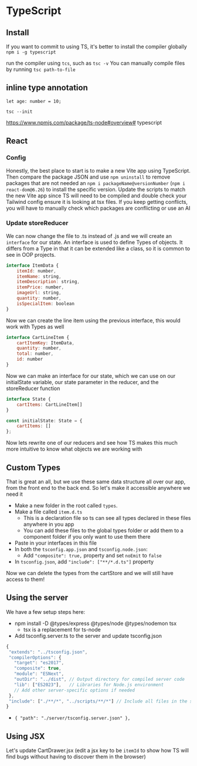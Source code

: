 # TypeScript

## Install

If you want to commit to using TS, it's better to install the compiler globally
`npm i -g typescript`

run the compiler using `tcs`, such as `tsc -v`
You can manually compile files by running `tsc path-to-file`

## inline type annotation

`let age: number = 10;`

`tsc --init`

https://www.npmjs.com/package/ts-node#overview# typescript


## React

### Config

Honestly, the best place to start is to make a new Vite app using TypeScript. Then compare the package JSON and use `npm uninstall` to remove packages that are not needed an `npm i packageName@versionNumber` (`npm i react-dom@6.26`) to install the specific version.
Update the scripts to match the new Vite app since TS will need to be compiled and double check your Tailwind config ensure it is looking at tsx files.
If you keep getting conflicts, you will have to manually check which packages are conflicting or use an AI

### Update storeReducer

We can now change the file to .ts instead of .js and we will create an `interface` for our state. 
An interface is used to define Types of objects. It differs from a Type in that it can be extended like a class, so it is common to see in OOP projects.

```js
interface ItemData {
    itemId: number,
    itemName: string,
    itemDescription: string,
    itemPrice: number,
    imageUrl: string,
    quantity: number,
    isSpecialItem: boolean
}
```

Now we can create the line item using the previous interface, this would work with Types as well

```js
interface CartLineItem {
    cartItemKey: ItemData,
    quantity: number,
    total: number,
    id: number
}
```

Now we can make an interface for our state, which we can use on our initialState variable, our state parameter in the reducer, and the storeReducer function

```js
interface State {
    cartItems: CartLineItem[]
}

const initialState: State = {
    cartItems: []
};
```

Now lets rewrite one of our reducers and see how TS makes this much more intuitive to know what objects we are working with


## Custom Types

That is great an all, but we use these same data structure all over our app, from the front end to the back end. So let's make it accessible anywhere we need it

* Make a new folder in the root called `types`.
* Make a file called `item.d.ts`
  * This is a declaration file so ts can see all types declared in these files anywhere in you app
  * You can add these files to the global types folder or add them to a component folder if you only want to use them there
* Paste in your interfaces in this file
* In both the `tsconfig.app.json` and `tsconfig.node.json`:
  * Add `"composite": true,` property and set `noEmit` to `false`
* In `tsconfig.json`, add `"include": ["**/*.d.ts"]` property

Now we can delete the types from the cartStore and we will still have access to them!

## Using the server

We have a few setup steps here:

* npm install -D @types/express @types/node @types/nodemon tsx
  * tsx is a replacement for ts-node
* Add tsconfig.server.ts to the server and update tsconfig.json

 ```js
 {
  "extends": "../tsconfig.json", 
  "compilerOptions": {
    "target": "es2017",
    "composite": true,
    "module": "ESNext",
    "outDir": "../dist", // Output directory for compiled server code
    "lib": ["ES2023"],   // Libraries for Node.js environment
    // Add other server-specific options if needed
  },
  "include": ["./**/*", "../scripts/**/*"] // Include all files in the server folder
}
```

* `{ "path": "./server/tsconfig.server.json" },`

## Using JSX

Let's update CartDrawer.jsx
(edit a jsx key to be `itemId` to show how TS will find bugs without having to discover them in the browser)
